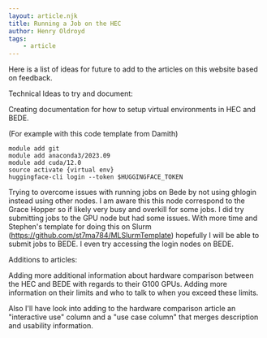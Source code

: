 ```yaml
---
layout: article.njk
title: Running a Job on the HEC
author: Henry Oldroyd
tags:
    - article
---
```


Here is a list of ideas for future to add to the articles on this website based on feedback.

Technical Ideas to try and document:

Creating documentation for how to setup virtual environments in HEC and BEDE. 

(For example with this code template from Damith)

```
module add git
module add anaconda3/2023.09
module add cuda/12.0
source activate {virtual env}
huggingface-cli login --token $HUGGINGFACE_TOKEN
```

Trying to overcome issues with running jobs on Bede by not using ghlogin instead using other nodes. I am aware this this node correspond to the Grace Hopper so if likely very busy and overkill for some jobs. I did try submitting jobs to the GPU node but had some issues. With more time and Stephen's template for doing this on Slurm (https://github.com/st7ma784/MLSlurmTemplate) hopefully I will be able to submit jobs to BEDE. I even try accessing the login nodes on BEDE. 

Additions to articles:

Adding more additional information about hardware comparison between the HEC and BEDE with regards to their G100 GPUs. Adding more information on their limits and who to talk to when you exceed these limits. 

Also I'll have look into adding to the hardware comparison article an "interactive use" column and a "use case column" that merges description and usability information. 